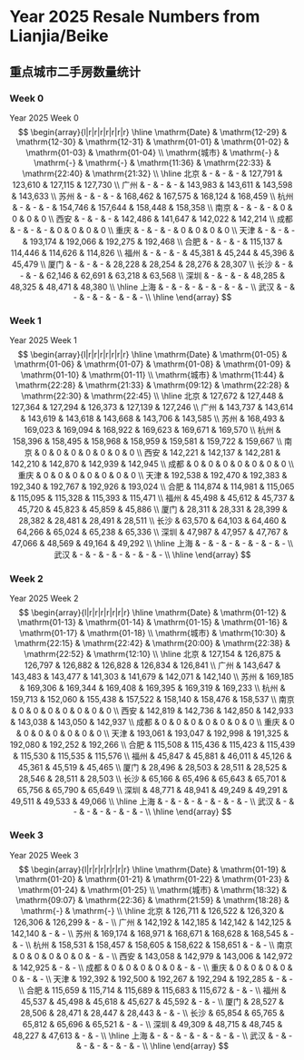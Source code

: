 # Year 2025 Resale Numbers from Lianjia/Beike

## 重点城市二手房数量统计



### Week 0

$\text{Year 2025 Week 0}$
$$
\begin{array}{l|r|r|r|r|r|r|r}
\hline
\mathrm{Date} & \mathrm{12-29} & \mathrm{12-30} & \mathrm{12-31} & \mathrm{01-01} & \mathrm{01-02} & \mathrm{01-03} & \mathrm{01-04} \\
\mathrm{城市} & \mathrm{-} & \mathrm{-} & \mathrm{-} & \mathrm{11:36} & \mathrm{22:33} & \mathrm{22:40} & \mathrm{21:32} \\
\hline
北京 & - & - & - & 127,791 & 123,610 & 127,115 & 127,730 \\
广州 & - & - & - & 143,983 & 143,611 & 143,598 & 143,633 \\
苏州 & - & - & - & 168,462 & 167,575 & 168,124 & 168,459 \\
杭州 & - & - & - & 154,746 & 157,644 & 158,448 & 158,358 \\
南京 & - & - & - & 0 & 0 & 0 & 0 \\
西安 & - & - & - & 142,486 & 141,647 & 142,022 & 142,214 \\
成都 & - & - & - & 0 & 0 & 0 & 0 \\
重庆 & - & - & - & 0 & 0 & 0 & 0 \\
天津 & - & - & - & 193,174 & 192,066 & 192,275 & 192,468 \\
合肥 & - & - & - & 115,137 & 114,446 & 114,626 & 114,826 \\
福州 & - & - & - & 45,381 & 45,244 & 45,396 & 45,479 \\
厦门 & - & - & - & 28,228 & 28,254 & 28,276 & 28,307 \\
长沙 & - & - & - & 62,146 & 62,691 & 63,218 & 63,568 \\
深圳 & - & - & - & 48,285 & 48,325 & 48,471 & 48,380 \\
\hline
上海 & - & - & - & - & - & - & - \\
武汉 & - & - & - & - & - & - & - \\
\hline
\end{array}
$$



### Week 1

$\text{Year 2025 Week 1}$
$$
\begin{array}{l|r|r|r|r|r|r|r}
\hline
\mathrm{Date} & \mathrm{01-05} & \mathrm{01-06} & \mathrm{01-07} & \mathrm{01-08} & \mathrm{01-09} & \mathrm{01-10} & \mathrm{01-11} \\
\mathrm{城市} & \mathrm{11:44} & \mathrm{22:28} & \mathrm{21:33} & \mathrm{09:12} & \mathrm{22:28} & \mathrm{22:30} & \mathrm{22:45} \\
\hline
北京 & 127,672 & 127,448 & 127,364 & 127,294 & 126,373 & 127,139 & 127,246 \\
广州 & 143,737 & 143,614 & 143,619 & 143,618 & 143,668 & 143,706 & 143,585 \\
苏州 & 168,493 & 169,023 & 169,094 & 168,922 & 169,623 & 169,671 & 169,570 \\
杭州 & 158,396 & 158,495 & 158,968 & 158,959 & 159,581 & 159,722 & 159,667 \\
南京 & 0 & 0 & 0 & 0 & 0 & 0 & 0 \\
西安 & 142,221 & 142,137 & 142,281 & 142,210 & 142,870 & 142,939 & 142,945 \\
成都 & 0 & 0 & 0 & 0 & 0 & 0 & 0 \\
重庆 & 0 & 0 & 0 & 0 & 0 & 0 & 0 \\
天津 & 192,538 & 192,470 & 192,383 & 192,340 & 192,767 & 192,926 & 193,024 \\
合肥 & 114,874 & 114,981 & 115,065 & 115,095 & 115,328 & 115,393 & 115,471 \\
福州 & 45,498 & 45,612 & 45,737 & 45,720 & 45,823 & 45,859 & 45,886 \\
厦门 & 28,311 & 28,331 & 28,399 & 28,382 & 28,481 & 28,491 & 28,511 \\
长沙 & 63,570 & 64,103 & 64,460 & 64,266 & 65,024 & 65,238 & 65,336 \\
深圳 & 47,987 & 47,957 & 47,767 & 47,066 & 48,569 & 49,164 & 49,292 \\
\hline
上海 & - & - & - & - & - & - & - \\
武汉 & - & - & - & - & - & - & - \\
\hline
\end{array}
$$



### Week 2

$\text{Year 2025 Week 2}$
$$
\begin{array}{l|r|r|r|r|r|r|r}
\hline
\mathrm{Date} & \mathrm{01-12} & \mathrm{01-13} & \mathrm{01-14} & \mathrm{01-15} & \mathrm{01-16} & \mathrm{01-17} & \mathrm{01-18} \\
\mathrm{城市} & \mathrm{10:30} & \mathrm{22:15} & \mathrm{22:42} & \mathrm{20:00} & \mathrm{22:38} & \mathrm{22:52} & \mathrm{12:10} \\
\hline
北京 & 127,154 & 126,875 & 126,797 & 126,882 & 126,828 & 126,834 & 126,841 \\
广州 & 143,647 & 143,483 & 143,477 & 141,303 & 141,679 & 142,071 & 142,140 \\
苏州 & 169,185 & 169,306 & 169,344 & 169,408 & 169,395 & 169,319 & 169,233 \\
杭州 & 159,713 & 152,060 & 155,438 & 157,522 & 158,140 & 158,476 & 158,537 \\
南京 & 0 & 0 & 0 & 0 & 0 & 0 & 0 \\
西安 & 142,819 & 142,736 & 142,850 & 142,933 & 143,038 & 143,050 & 142,937 \\
成都 & 0 & 0 & 0 & 0 & 0 & 0 & 0 \\
重庆 & 0 & 0 & 0 & 0 & 0 & 0 & 0 \\
天津 & 193,061 & 193,047 & 192,998 & 191,325 & 192,080 & 192,252 & 192,266 \\
合肥 & 115,508 & 115,436 & 115,423 & 115,439 & 115,530 & 115,535 & 115,576 \\
福州 & 45,847 & 45,881 & 46,011 & 45,126 & 45,361 & 45,519 & 45,465 \\
厦门 & 28,496 & 28,503 & 28,511 & 28,525 & 28,546 & 28,511 & 28,503 \\
长沙 & 65,166 & 65,496 & 65,643 & 65,701 & 65,756 & 65,790 & 65,649 \\
深圳 & 48,771 & 48,941 & 49,249 & 49,291 & 49,511 & 49,533 & 49,066 \\
\hline
上海 & - & - & - & - & - & - & - \\
武汉 & - & - & - & - & - & - & - \\
\hline
\end{array}
$$



### Week 3

$\text{Year 2025 Week 3}$
$$
\begin{array}{l|r|r|r|r|r|r|r}
\hline
\mathrm{Date} & \mathrm{01-19} & \mathrm{01-20} & \mathrm{01-21} & \mathrm{01-22} & \mathrm{01-23} & \mathrm{01-24} & \mathrm{01-25} \\
\mathrm{城市} & \mathrm{18:32} & \mathrm{09:07} & \mathrm{22:36} & \mathrm{21:59} & \mathrm{18:28} & \mathrm{-} & \mathrm{-} \\
\hline
北京 & 126,711 & 126,522 & 126,320 & 126,306 & 126,299 & - & - \\
广州 & 142,192 & 142,185 & 142,142 & 142,125 & 142,140 & - & - \\
苏州 & 169,174 & 168,971 & 168,671 & 168,628 & 168,545 & - & - \\
杭州 & 158,531 & 158,457 & 158,605 & 158,622 & 158,651 & - & - \\
南京 & 0 & 0 & 0 & 0 & 0 & - & - \\
西安 & 143,058 & 142,979 & 143,006 & 142,972 & 142,925 & - & - \\
成都 & 0 & 0 & 0 & 0 & 0 & - & - \\
重庆 & 0 & 0 & 0 & 0 & 0 & - & - \\
天津 & 192,392 & 192,500 & 192,267 & 192,294 & 192,285 & - & - \\
合肥 & 115,659 & 115,714 & 115,689 & 115,683 & 115,672 & - & - \\
福州 & 45,537 & 45,498 & 45,618 & 45,627 & 45,592 & - & - \\
厦门 & 28,527 & 28,506 & 28,471 & 28,447 & 28,443 & - & - \\
长沙 & 65,854 & 65,765 & 65,812 & 65,696 & 65,521 & - & - \\
深圳 & 49,309 & 48,715 & 48,745 & 48,227 & 47,613 & - & - \\
\hline
上海 & - & - & - & - & - & - & - \\
武汉 & - & - & - & - & - & - & - \\
\hline
\end{array}
$$

